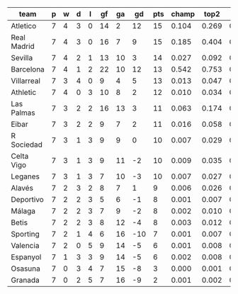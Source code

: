 |    team     | p | w | d | l | gf | ga | gd  | pts | champ | top2  | top3  | top4  |  5-7  | bot4  | bot3  | bot2  |
|-------------|---|---|---|---|----|----|-----|-----|-------|-------|-------|-------|-------|-------|-------|-------|
| Atletico    | 7 | 4 | 3 | 0 | 14 |  2 |  12 |  15 | 0.104 | 0.269 | 0.424 | 0.545 | 0.232 | 0.010 | 0.005 | 0.003|
| Real Madrid | 7 | 4 | 3 | 0 | 16 |  7 |   9 |  15 | 0.185 | 0.404 | 0.564 | 0.682 | 0.191 | 0.004 | 0.002 | 0.001|
| Sevilla     | 7 | 4 | 2 | 1 | 13 | 10 |   3 |  14 | 0.027 | 0.092 | 0.182 | 0.273 | 0.266 | 0.042 | 0.024 | 0.012|
| Barcelona   | 7 | 4 | 1 | 2 | 22 | 10 |  12 |  13 | 0.542 | 0.753 | 0.851 | 0.908 | 0.067 | 0.000 | 0.000 | 0.000|
| Villarreal  | 7 | 3 | 4 | 0 |  9 |  4 |   5 |  13 | 0.013 | 0.047 | 0.092 | 0.153 | 0.217 | 0.097 | 0.062 | 0.033|
| Athletic    | 7 | 4 | 0 | 3 | 10 |  8 |   2 |  12 | 0.010 | 0.034 | 0.078 | 0.129 | 0.195 | 0.119 | 0.080 | 0.042|
| Las Palmas  | 7 | 3 | 2 | 2 | 16 | 13 |   3 |  11 | 0.063 | 0.174 | 0.297 | 0.417 | 0.265 | 0.022 | 0.014 | 0.006|
| Eibar       | 7 | 3 | 2 | 2 |  9 |  7 |   2 |  11 | 0.016 | 0.058 | 0.120 | 0.189 | 0.228 | 0.083 | 0.052 | 0.028|
| R Sociedad  | 7 | 3 | 1 | 3 |  9 |  9 |   0 |  10 | 0.007 | 0.029 | 0.063 | 0.114 | 0.177 | 0.144 | 0.097 | 0.055|
| Celta Vigo  | 7 | 3 | 1 | 3 |  9 | 11 |  -2 |  10 | 0.009 | 0.035 | 0.075 | 0.127 | 0.189 | 0.128 | 0.082 | 0.045|
| Leganes     | 7 | 3 | 1 | 3 |  7 | 10 |  -3 |  10 | 0.007 | 0.027 | 0.058 | 0.099 | 0.167 | 0.163 | 0.110 | 0.066|
| Alavés      | 7 | 2 | 3 | 2 |  8 |  7 |   1 |   9 | 0.006 | 0.026 | 0.060 | 0.104 | 0.168 | 0.153 | 0.106 | 0.064|
| Deportivo   | 7 | 2 | 2 | 3 |  5 |  6 |  -1 |   8 | 0.001 | 0.007 | 0.017 | 0.034 | 0.085 | 0.333 | 0.248 | 0.163|
| Málaga      | 7 | 2 | 2 | 3 |  7 |  9 |  -2 |   8 | 0.002 | 0.010 | 0.024 | 0.047 | 0.108 | 0.276 | 0.206 | 0.127|
| Betis       | 7 | 2 | 2 | 3 |  8 | 12 |  -4 |   8 | 0.003 | 0.012 | 0.028 | 0.050 | 0.115 | 0.269 | 0.195 | 0.122|
| Sporting    | 7 | 2 | 1 | 4 |  6 | 16 | -10 |   7 | 0.001 | 0.007 | 0.018 | 0.032 | 0.077 | 0.365 | 0.277 | 0.184|
| Valencia    | 7 | 2 | 0 | 5 |  9 | 14 |  -5 |   6 | 0.001 | 0.008 | 0.025 | 0.046 | 0.107 | 0.277 | 0.199 | 0.125|
| Espanyol    | 7 | 1 | 3 | 3 |  9 | 14 |  -5 |   6 | 0.002 | 0.008 | 0.019 | 0.037 | 0.084 | 0.329 | 0.244 | 0.162|
| Osasuna     | 7 | 0 | 3 | 4 |  7 | 15 |  -8 |   3 | 0.000 | 0.001 | 0.003 | 0.007 | 0.030 | 0.598 | 0.505 | 0.383|
| Granada     | 7 | 0 | 2 | 5 |  7 | 16 |  -9 |   2 | 0.001 | 0.002 | 0.004 | 0.008 | 0.031 | 0.589 | 0.493 | 0.379|
